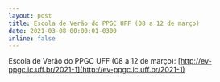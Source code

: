 ```yaml
---
layout: post
title: Escola de Verão do PPGC UFF (08 a 12 de março)
date: 2021-03-08 00:00:01-0300
inline: false
---
```


Escola de Verão do PPGC UFF (08 a 12 de março): [http://ev-ppgc.ic.uff.br/2021-1](http://ev-ppgc.ic.uff.br/2021-1)
